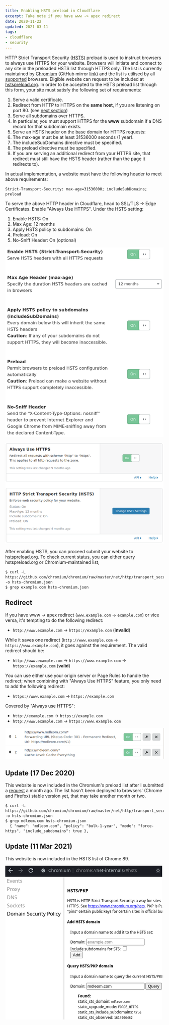 ```yaml
---
title: Enabling HSTS preload in Cloudflare
excerpt: Take note if you have www -> apex redirect
date: 2020-11-22
updated: 2021-03-11
tags:
- cloudflare
- security
---
```


HTTP Strict Transport Security ([HSTS](https://developer.mozilla.org/en-US/docs/Web/HTTP/Headers/Strict-Transport-Security)) preload is used to instruct browsers to always use HTTPS for your website. Browsers will initiate and connect to any site in the preloaded HSTS list through HTTPS only. The list is currently maintained by [Chromium](https://cs.chromium.org/chromium/src/net/http/transport_security_state_static.json) (GitHub mirror [link](https://github.com/chromium/chromium/raw/master/net/http/transport_security_state_static.json)) and the list is utilised by all [supported](https://caniuse.com/stricttransportsecurity) browsers. Eligible website can request to be included at [hstspreload.org](https://hstspreload.org/). In order to be accepted to the HSTS preload list through this form, your site must satisfy the following set of requirements:

1. Serve a valid certificate.
2. Redirect from HTTP to HTTPS on the **same host**, if you are listening on port 80. (see [next section](#Redirect))
3. Serve all subdomains over HTTPS.
  1. In particular, you must support HTTPS for the **www** subdomain if a DNS record for that subdomain exists.
4. Serve an HSTS header on the base domain for HTTPS requests:
  1. The max-age must be at least 31536000 seconds (1 year).
  2. The includeSubDomains directive must be specified.
  3. The preload directive must be specified.
  4. If you are serving an additional redirect from your HTTPS site, that redirect must still have the HSTS header (rather than the page it redirects to).

In actual implementation, a website must have the following header to meet above requirements:

```
Strict-Transport-Security: max-age=31536000; includeSubDomains; preload
```

To serve the above HTTP header in Cloudflare, head to SSL/TLS -> Edge Certificates. Enable "Always Use HTTPS". Under the HSTS setting:

1. Enable HSTS: On
2. Max Age: 12 months
3. Apply HSTS policy to subdomains: On
4. Preload: On
5. No-Sniff Header: On (optional)

![Cloudflare HSTS configuration](20201122/cf-hsts-config.png)

![Recommended SSL/TLS configuration](20201122/cf-tls.png)

After enabling HSTS, you can proceed submit your website to [hstspreload.org](https://hstspreload.org/). To check current status, you can either query hstspreload.org or Chromium-maintained list,

```
$ curl -L https://github.com/chromium/chromium/raw/master/net/http/transport_security_state_static.json -o hsts-chromium.json
$ grep example.com hsts-chromium.json
```

## Redirect

If you have www -> apex redirect (`www.example.com` -> `example.com`) or vice versa, it's tempting to do the following redirect:

- `http://www.example.com` -> `https://example.com` (**invalid**)

While it saves one redirect (`http://www.example.com` -> `https://www.example.com`), it goes against the requirement. The valid redirect should be:

- `http://www.example.com` -> `https://www.example.com` -> `https://example.com` (**valid**)

You can use either use your origin server or Page Rules to handle the redirect; when combining with "Always Use HTTPS" feature, you only need to add the following redirect:

- `https://www.example.com` -> `https://example.com`

Covered by "Always use HTTPS":

- `http://example.com` -> `https://example.com`
- `http://www.example.com` -> `https://www.example.com`

![Page Rules](20201122/page-rules.png)

## Update (17 Dec 2020)

This website is now included in the Chromium's preload list after I submitted a [request](https://hstspreload.org/) a month ago. The list hasn't been deployed to browsers' (Chrome and Firefox) stable version yet, that may take another month or two.

```
$ curl -L https://github.com/chromium/chromium/raw/master/net/http/transport_security_state_static.json -o hsts-chromium.json
$ grep mdleom.com hsts-chromium.json 
  { "name": "mdleom.com", "policy": "bulk-1-year", "mode": "force-https", "include_subdomains": true },
```

## Update (11 Mar 2021)

This website is now included in the HSTS list of Chrome 89.

![Chromium 89 HSTS query](20201122/chromium-hsts.png)
